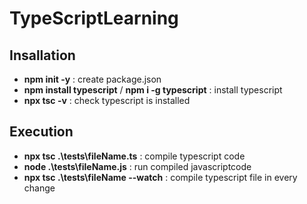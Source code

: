 # TypeScriptLearning

## Insallation
 * **npm init -y** : create package.json
 * **npm install typescript** / **npm i -g typescript** : install typescript
 * **npx tsc -v** : check typescript is installed

## Execution
 * **npx tsc .\tests\fileName.ts** : compile typescript code
 * **node .\tests\fileName.js** : run compiled javascriptcode
 * **npx tsc .\tests\fileName --watch** : compile typescript file in every change
